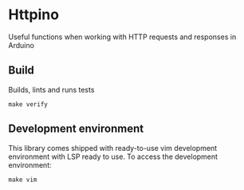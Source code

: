 # Httpino

Useful functions when working with HTTP requests and responses in Arduino

## Build

Builds, lints and runs tests

```
make verify
```

## Development environment

This library comes shipped with ready-to-use vim development environment with LSP ready to use. To access the development environment:

```
make vim
```
